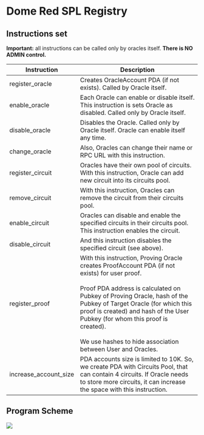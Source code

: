 # Dome Red SPL Registry

## Instructions set

**Important:** all instructions can be called only by oracles itself. **There is NO ADMIN control.**

| Instruction           | Description                                                                                                                                                                                                                                                                                                                                                                                                                                                                                                                                                                |
|-----------------------|----------------------------------------------------------------------------------------------------------------------------------------------------------------------------------------------------------------------------------------------------------------------------------------------------------------------------------------------------------------------------------------------------------------------------------------------------------------------------------------------------------------------------------------------------------------------------|
| register_oracle       | Creates OracleAccount PDA (if not exists). Called by Oracle itself.                                                                                                                                                                                                                                                                                                                                                                                                                                                                                                        |
| enable_oracle         | Each Oracle can enable or disable itself. This instruction is sets Oracle as disabled. Called only by Oracle itself.                                                                                                                                                                                                                                                                                                                                                                                                                                                       |
| disable_oracle        | Disables the Oracle. Called only by Oracle itself. Oracle can enable itself any time.                                                                                                                                                                                                                                                                                                                                                                                                                                                                                      |
| change_oracle         | Also, Oracles can change their name or RPC URL with this instruction.                                                                                                                                                                                                                                                                                                                                                                                                                                                                                                      |
| register_circuit      | Oracles have their own pool of circuits. With this instruction, Oracle can add new circuit into its circuits pool.                                                                                                                                                                                                                                                                                                                                                                                                                                                         |
| remove_circuit        | With this instruction, Oracles can remove the circuit from their circuits pool.                                                                                                                                                                                                                                                                                                                                                                                                                                                                                            |
| enable_circuit        | Oracles can disable and enable the specified circuits in their circuits pool. This instruction enables the circuit.                                                                                                                                                                                                                                                                                                                                                                                                                                                        |
| disable_circuit       | And this instruction disables the specified circuit (see above).                                                                                                                                                                                                                                                                                                                                                                                                                                                                                                           | 
| register_proof        | With this instruction, Proving Oracle creates ProofAccount PDA (if not exists) for user proof.<br><br>Proof PDA address is calculated on Pubkey of Proving Oracle, hash of the Pubkey of Target Oracle (for which this proof is created) and hash of the User Pubkey (for whom this proof is created).<br><br>We use hashes to hide association between User and Oracles.                                                                                                                                                                                                  |
| increase_account_size | PDA accounts size is limited to 10K. So, we create PDA with Circuits Pool, that can contain 4 circuits. If Oracle needs to store more circuits, it can increase the space with this instruction. |

## Program Scheme

![](https://www.plantuml.com/plantuml/png/ZPRFRjGm4CRlVWghf_vXBt11KHIrAWSuiQB0rV8wqzGYiLUEKreGxywiuz3CTZRarCRVRpoVPpBnNlTHXpXqhTW77xtnhQnz1of0hVfzYtyRsyVmNABS1DrLWfLb8Q_a-011-Q1D2-SN2omulMjX3LdRVYrg7hHh5aZ6gh7133R-1-xy8_0eUomUPSwrp39siGl-VX6rpWJGFIXjZ1zSLBtz1HWXHFGDn0S8yhT0UZ1HVidRVau5As_6YBuIL4ZxZaKjv9rj78JJn9ItaDiFD-KevutPVVjdNEXKVhqmQlodl4lhbPYyZY6ttiNWsvbLiiuvfS1AeySLsXxgFijArfci391QHvCcSSh9XAojpQVSyxpL7NPyvfLHESSyji8t6xZ2_H_Qsoc-n0oLS3w2tFaOVITJqaAUZORFv5KEaDjXzmEU1Gb7UfF7i2vm1zyokjFTuU0nMDSmSjWRDOHsWSX3swkzzyZTviSjb-vAxePkNyZXFIDPPwFLRPfHHkuXgdoOapeUvdHmFif9_M2D5Sa9aM0-7-JKymTIea9-1rDckI9SIkJWAQeCAul7V8qqC2DS3KyST8_AH76whXVb_97d2QONHqN8U6vgZTr-zvQiaLSoAypBE1Vov1nhkMe_Npmozbw6QnhMvTbAK_vgjF3vu_bN7Hg8LBX8ohSUmhGWvdcoVLoOpBzXz67NMhC0F4AmzzReQBrJc8D7wOHbXH-mhF8ZyA-Ocytbmgkz2IYJSJc-rIut6mhGAuZHwPSVTT8qmT_swBEIDFK2I2pmN57GdnafZbWx5SV-vaZXpDqWn3MuUkZQlm00)

<!--
//www.plantuml.com/plantuml/png/ZPRFRjGm4CRlVWghf_vXBt11KHIrAWSuiQB0rV8wqzGYiLUEKreGxywiuz3CTZRarCRVRpoVPpBnNlTHXpXqhTW77xtnhQnz1of0hVfzYtyRsyVmNABS1DrLWfLb8Q_a-011-Q1D2-SN2omulMjX3LdRVYrg7hHh5aZ6gh7133R-1-xy8_0eUomUPSwrp39siGl-VX6rpWJGFIXjZ1zSLBtz1HWXHFGDn0S8yhT0UZ1HVidRVau5As_6YBuIL4ZxZaKjv9rj78JJn9ItaDiFD-KevutPVVjdNEXKVhqmQlodl4lhbPYyZY6ttiNWsvbLiiuvfS1AeySLsXxgFijArfci391QHvCcSSh9XAojpQVSyxpL7NPyvfLHESSyji8t6xZ2_H_Qsoc-n0oLS3w2tFaOVITJqaAUZORFv5KEaDjXzmEU1Gb7UfF7i2vm1zyokjFTuU0nMDSmSjWRDOHsWSX3swkzzyZTviSjb-vAxePkNyZXFIDPPwFLRPfHHkuXgdoOapeUvdHmFif9_M2D5Sa9aM0-7-JKymTIea9-1rDckI9SIkJWAQeCAul7V8qqC2DS3KyST8_AH76whXVb_97d2QONHqN8U6vgZTr-zvQiaLSoAypBE1Vov1nhkMe_Npmozbw6QnhMvTbAK_vgjF3vu_bN7Hg8LBX8ohSUmhGWvdcoVLoOpBzXz67NMhC0F4AmzzReQBrJc8D7wOHbXH-mhF8ZyA-Ocytbmgkz2IYJSJc-rIut6mhGAuZHwPSVTT8qmT_swBEIDFK2I2pmN57GdnafZbWx5SV-vaZXpDqWn3MuUkZQlm00

-->
